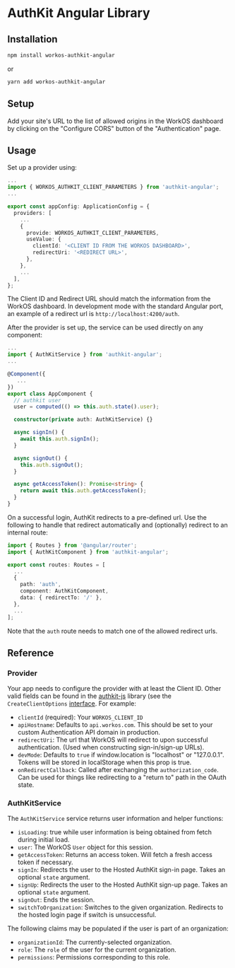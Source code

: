 # AuthKit Angular Library

## Installation

```bash
npm install workos-authkit-angular
```

or

```bash
yarn add workos-authkit-angular
```

## Setup

Add your site's URL to the list of allowed origins in the WorkOS dashboard by
clicking on the "Configure CORS" button of the "Authentication" page.

## Usage

Set up a provider using:

```ts
...
import { WORKOS_AUTHKIT_CLIENT_PARAMETERS } from 'authkit-angular';
...

export const appConfig: ApplicationConfig = {
  providers: [
    ...
    {
      provide: WORKOS_AUTHKIT_CLIENT_PARAMETERS,
      useValue: {
        clientId: '<CLIENT ID FROM THE WORKOS DASHBOARD>',
        redirectUri: '<REDIRECT URL>',
      },
    },
    ...
  ],
};
```

The Client ID and Redirect URL should match the information from the WorkOS dashboard. In development mode with the standard Angular port, an example of a redirect url is `http://localhost:4200/auth`.

After the provider is set up, the service can be used directly on any component:

```ts
...
import { AuthKitService } from 'authkit-angular';
...

@Component({
   ...
})
export class AppComponent {
  // authkit user
  user = computed(() => this.auth.state().user);

  constructor(private auth: AuthKitService) {}

  async signIn() {
    await this.auth.signIn();
  }

  async signOut() {
    this.auth.signOut();
  }

  async getAccessToken(): Promise<string> {
    return await this.auth.getAccessToken();
  }
}
```

On a successful login, AuthKit redirects to a pre-defined url. Use the following to handle that redirect automatically and (optionally) redirect to an internal route:

```ts
import { Routes } from '@angular/router';
import { AuthKitComponent } from 'authkit-angular';

export const routes: Routes = [
  ...
  {
    path: 'auth',
    component: AuthKitComponent,
    data: { redirectTo: '/' },
  },
  ...
];
```

Note that the `auth` route needs to match one of the allowed redirect urls.

## Reference

### Provider

Your app needs to configure the provider with at least the Client ID. Other valid fields can be found in the [authkit-js](https://github.com/workos/authkit-js) library (see the `CreateClientOptions` [interface](https://github.com/workos/authkit-js/blob/main/src/interfaces/create-client-options.interface.ts). For example:

- `clientId` (required): Your `WORKOS_CLIENT_ID`
- `apiHostname`: Defaults to `api.workos.com`. This should be set to your custom Authentication API domain in production.
- `redirectUri`: The url that WorkOS will redirect to upon successful authentication. (Used when constructing sign-in/sign-up URLs).
- `devMode`: Defaults to `true` if window.location is "localhost" or "127.0.0.1". Tokens will be stored in localStorage when this prop is true.
- `onRedirectCallback`: Called after exchanging the
  `authorization_code`. Can be used for things like redirecting to a "return
  to" path in the OAuth state.

### AuthKitService

The `AuthKitService` service returns user information and helper functions:

- `isLoading`: true while user information is being obtained from fetch during initial load.
- `user`: The WorkOS `User` object for this session.
- `getAccessToken`: Returns an access token. Will fetch a fresh access token if necessary.
- `signIn`: Redirects the user to the Hosted AuthKit sign-in page. Takes an optional `state` argument.
- `signUp`: Redirects the user to the Hosted AuthKit sign-up page. Takes an optional `state` argument.
- `signOut`: Ends the session.
- `switchToOrganization`: Switches to the given organization. Redirects to the hosted login page if switch is unsuccessful.

The following claims may be populated if the user is part of an organization:

- `organizationId`: The currently-selected organization.
- `role`: The `role` of the user for the current organization.
- `permissions`: Permissions corresponding to this role.
